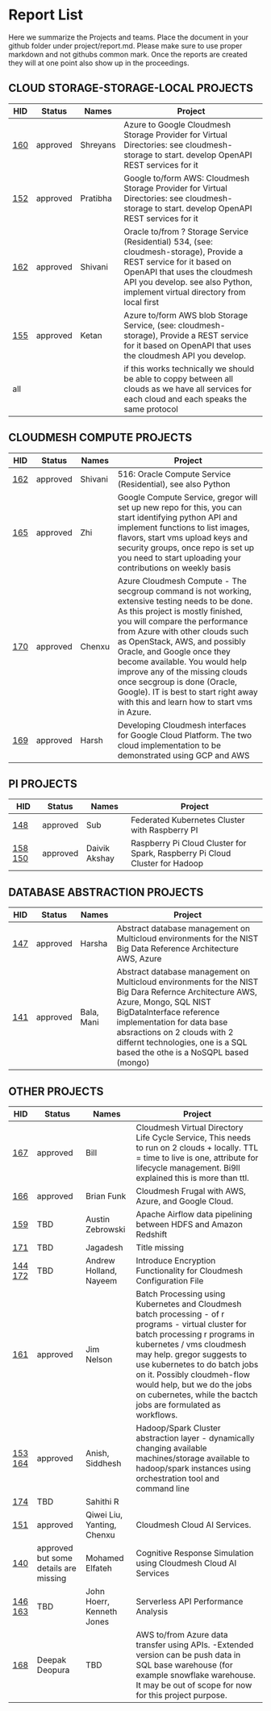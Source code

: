 # Report List

Here we summarize the Projects and teams. Place the document in your github folder under project/report.md. Please make sure to use proper markdown and not githubs common mark. Once the reports are created they will at one point also show up in the proceedings.

## CLOUD STORAGE-STORAGE-LOCAL PROJECTS

| HID	| Status |	Names |	Project| 
| - | -- | --- | --------------- |
| [160](https://github.com/cloudmesh-community/fa19-516-160/blob/master/project/report.md) | approved |	Shreyans |	Azure to Google Cloudmesh Storage Provider for Virtual Directories: see cloudmesh-storage to start. develop OpenAPI REST services for it|
| [152](https://github.com/cloudmesh-community/fa19-516-152/blob/master/project/report.md) | approved | Pratibha	| Google to/form AWS: Cloudmesh Storage Provider for Virtual Directories: see cloudmesh-storage to start. develop OpenAPI REST services for it| 
| [162](https://github.com/cloudmesh-community/fa19-516-162/blob/master/project/report.md)	| approved | Shivani | Oracle to/from ? Storage Service (Residential) 534, (see: cloudmesh-storage), Provide a REST service for it based on OpenAPI that uses the cloudmesh API you develop. see also Python, implement virtual directory from local first |
| [155](https://github.com/cloudmesh-community/fa19-516-155/blob/master/project/report.md)	| approved | Ketan	| Azure to/form AWS blob Storage Service, (see: cloudmesh-storage), Provide a REST service for it based on OpenAPI that uses the cloudmesh API you develop. |
| all |	 | |  if this works technically we should be able to coppy between all clouds as we have all services for each cloud and each speaks the same protocol |


## CLOUDMESH COMPUTE PROJECTS

<div class="smalltable">

| HID	| Status |	Names |	Project| 
| - | -- | --- | --------------- |
| [162](https://github.com/cloudmesh-community/fa19-516-162/blob/master/project/report.md)	| approved	| Shivani | 	516: Oracle Compute Service (Residential), see also Python
| [165](https://github.com/cloudmesh-community/fa19-516-165/blob/master/project/report.md)	| approved	| Zhi	| Google Compute Service, gregor will set up new repo for this, you can start identifying python API and implement functions to list images, flavors, start vms upload keys and security groups, once repo is set up you need to start uploading your contributions on weekly basis
| [170](https://github.com/cloudmesh-community/fa19-516-170/blob/master/project/report.md)	| approved	| Chenxu |	Azure Cloudmesh Compute - The secgroup command is not working, extensive testing needs to be done. As this project is mostly finished, you will compare the performance from Azure with other clouds such as OpenStack, AWS, and possibly Oracle, and Google once they become available. You would help improve any of the missing clouds once secgroup is done (Oracle, Google). IT is best to start right away with this and learn how to start vms in Azure.
| [169](https://github.com/cloudmesh-community/fa19-516-169/blob/master/project/report.md)	| approved	| Harsh	| Developing Cloudmesh interfaces for Google Cloud Platform. The two cloud implementation to be demonstrated using GCP and AWS |

</div>

## PI PROJECTS

<div class="smalltable">
  
| HID	| Status |	Names |	Project| 
| - | -- | --- | --------------- |
| [148](https://github.com/cloudmesh-community/fa19-516-148/blob/master/project/report.md)	| approved |	Sub|	Federated Kubernetes Cluster with Raspberry PI
| [158](https://github.com/cloudmesh-community/fa19-516-158/blob/master/project/report.md) [150](https://github.com/cloudmesh-community/fa19-516-150/blob/master/project/report.md)	| approved	| Daivik Akshay	| Raspberry Pi Cloud Cluster for Spark, Raspberry Pi Cloud Cluster for Hadoop

</div>

## DATABASE ABSTRACTION PROJECTS

<div class="smalltable">
  
| HID	| Status |	Names |	Project| 
| - | -- | --- | --------------- |
| [147](https://github.com/cloudmesh-community/fa19-516-147/blob/master/project/report.md)	| approved	| Harsha	| Abstract database management on Multicloud environments for the NIST Big Data Reference Architecture AWS, Azure
| [141](https://github.com/cloudmesh-community/fa19-516-141/blob/master/project/report.md)	| approved| 	Bala, Mani	| Abstract database management on Multicloud environments for the NIST Big Dara Refernce Architecture AWS, Azure, Mongo, SQL NIST BigDataInterface reference implementation for data base absractions on 2 clouds with 2 differnt technologies, one is a SQL based the othe is a NoSQPL based (mongo)

</div>

## OTHER PROJECTS

<div class="smalltable">
  
| HID	| Status |	Names |	Project| 
| - | -- | --- | --------------- |
| [167](https://github.com/cloudmesh-community/fa19-516-167/blob/master/project/report.md) | approved |Bill	|Cloudmesh Virtual Directory Life Cycle Service, This needs to run on 2 clouds + locally.  TTL = time to live is one, attribute for lifecycle management. Bi9ll explained this is more than ttl.
| [166](https://github.com/cloudmesh-community/fa19-516-166/blob/master/project/report.md) |	approved |Brian Funk	| Cloudmesh Frugal with AWS, Azure, and Google Cloud.
| [159](https://github.com/cloudmesh-community/fa19-516-159/blob/master/project/report.md) | TBD | Austin Zebrowski | Apache Airflow data pipelining between HDFS and Amazon Redshift
| [171](https://github.com/cloudmesh-community/fa19-516-171/blob/master/project/report.md) | TBD	| Jagadesh	| Title missing |
| [144](https://github.com/cloudmesh-community/fa19-516-144/blob/master/project/report.md) [172](https://github.com/cloudmesh-community/fa19-516-172/blob/master/project/report.md) | TBD	| Andrew Holland, Nayeem | Introduce Encryption Functionality for Cloudmesh Configuration File
| [161](https://github.com/cloudmesh-community/fa19-516-161/blob/master/project/report.md) | approved |	Jim Nelson	| Batch Processing using Kubernetes and Cloudmesh batch processing - of r programs - virtual cluster for batch processing r programs in kubernetes / vms cloudmesh may help. gregor suggests to use kubernetes to do batch jobs on it. Possibly cloudmeh-flow would help, but we do the jobs on cubernetes, while the bactch jobs are formulated as workflows.
| [153](https://github.com/cloudmesh-community/fa19-516-153/blob/master/project/report.md) [164](https://github.com/cloudmesh-community/fa19-516-164/blob/master/project/report.md)	| approved |	Anish, Siddhesh	| Hadoop/Spark Cluster abstraction layer - dynamically changing available machines/storage available to hadoop/spark instances using orchestration tool and command line
| [174](https://github.com/cloudmesh-community/fa19-516-174/blob/master/project/report.md) | TBD |		Sahithi	R
| [151](https://github.com/cloudmesh-community/fa19-516-151/blob/master/project/report.md) | approved | Qiwei Liu, Yanting, Chenxu	| Cloudmesh Cloud AI Services.
| [140](https://github.com/cloudmesh-community/fa19-516-140/blob/master/project/report.md) | approved but some details are missing| Mohamed Elfateh	| Cognitive Response Simulation using Cloudmesh Cloud AI Services
| [146](https://github.com/cloudmesh-community/fa19-516-146/blob/master/project/report.md) [163](https://github.com/cloudmesh-community/fa19-516-163/blob/master/project/report.md) | TBD | John Hoerr, Kenneth Jones| Serverless API Performance Analysis
| [168](https://github.com/cloudmesh-community/fa19-516-168/blob/master/project/report.md)	| 	Deepak Deopura | TBD| 	AWS to/from Azure data transfer using APIs. -Extended version can be push data in SQL base warehouse (for example snowflake warehouse. It may be out of scope for now for this project purpose.

</div>
